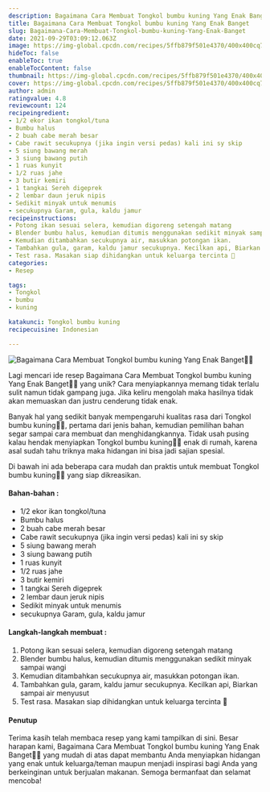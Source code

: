 ```yaml
---
description: Bagaimana Cara Membuat Tongkol bumbu kuning Yang Enak Banget"
title: Bagaimana Cara Membuat Tongkol bumbu kuning Yang Enak Banget
slug: Bagaimana-Cara-Membuat-Tongkol-bumbu-kuning-Yang-Enak-Banget
date: 2021-09-29T03:09:12.063Z
image: https://img-global.cpcdn.com/recipes/5ffb879f501e4370/400x400cq70/photo.jpg
hideToc: false
enableToc: true
enableTocContent: false
thumbnail: https://img-global.cpcdn.com/recipes/5ffb879f501e4370/400x400cq70/photo.jpg
cover: https://img-global.cpcdn.com/recipes/5ffb879f501e4370/400x400cq70/photo.jpg
author: admin
ratingvalue: 4.8
reviewcount: 124
recipeingredient:
- 1/2 ekor ikan tongkol/tuna
- Bumbu halus
- 2 buah cabe merah besar
- Cabe rawit secukupnya (jika ingin versi pedas) kali ini sy skip
- 5 siung bawang merah
- 3 siung bawang putih
- 1 ruas kunyit
- 1/2 ruas jahe
- 3 butir kemiri
- 1 tangkai Sereh digeprek
- 2 lembar daun jeruk nipis
- Sedikit minyak untuk menumis
- secukupnya Garam, gula, kaldu jamur
recipeinstructions:
- Potong ikan sesuai selera, kemudian digoreng setengah matang
- Blender bumbu halus, kemudian ditumis menggunakan sedikit minyak sampai wangi
- Kemudian ditambahkan secukupnya air, masukkan potongan ikan.
- Tambahkan gula, garam, kaldu jamur secukupnya. Kecilkan api, Biarkan sampai air menyusut
- Test rasa. Masakan siap dihidangkan untuk keluarga tercinta 🥰
categories:
- Resep

tags:
- Tongkol
- bumbu
- kuning

katakunci: Tongkol bumbu kuning
recipecuisine: Indonesian

---
```


![Bagaimana Cara Membuat Tongkol bumbu kuning Yang Enak Banget👩‍🍳](https://img-global.cpcdn.com/recipes/5ffb879f501e4370/400x400cq70/photo.jpg)

Lagi mencari ide resep Bagaimana Cara Membuat Tongkol bumbu kuning Yang Enak Banget👩‍🍳 yang unik? Cara menyiapkannya memang tidak terlalu sulit namun tidak gampang juga. Jika keliru mengolah maka hasilnya tidak akan memuaskan dan justru cenderung tidak enak.

Banyak hal yang sedikit banyak mempengaruhi kualitas rasa dari Tongkol bumbu kuning👩‍🍳, pertama dari jenis bahan, kemudian pemilihan bahan segar sampai cara membuat dan menghidangkannya. Tidak usah pusing kalau hendak menyiapkan Tongkol bumbu kuning👩‍🍳 enak di rumah, karena asal sudah tahu triknya maka hidangan ini bisa jadi sajian spesial.

Di bawah ini ada beberapa cara mudah dan praktis untuk membuat Tongkol bumbu kuning👩‍🍳 yang siap dikreasikan.

<!--inarticleads1-->

#### Bahan-bahan :

- 1/2 ekor ikan tongkol/tuna
- Bumbu halus
- 2 buah cabe merah besar
- Cabe rawit secukupnya (jika ingin versi pedas) kali ini sy skip
- 5 siung bawang merah
- 3 siung bawang putih
- 1 ruas kunyit
- 1/2 ruas jahe
- 3 butir kemiri
- 1 tangkai Sereh digeprek
- 2 lembar daun jeruk nipis
- Sedikit minyak untuk menumis
- secukupnya Garam, gula, kaldu jamur

<!--inarticleads2-->

#### Langkah-langkah membuat :

1. Potong ikan sesuai selera, kemudian digoreng setengah matang
1. Blender bumbu halus, kemudian ditumis menggunakan sedikit minyak sampai wangi
1. Kemudian ditambahkan secukupnya air, masukkan potongan ikan.
1. Tambahkan gula, garam, kaldu jamur secukupnya. Kecilkan api, Biarkan sampai air menyusut
1. Test rasa. Masakan siap dihidangkan untuk keluarga tercinta 🥰

#### Penutup

Terima kasih telah membaca resep yang kami tampilkan di sini. Besar harapan kami, Bagaimana Cara Membuat Tongkol bumbu kuning Yang Enak Banget👩‍🍳 yang mudah di atas dapat membantu Anda menyiapkan hidangan yang enak untuk keluarga/teman maupun menjadi inspirasi bagi Anda yang berkeinginan untuk berjualan makanan. Semoga bermanfaat dan selamat mencoba!
